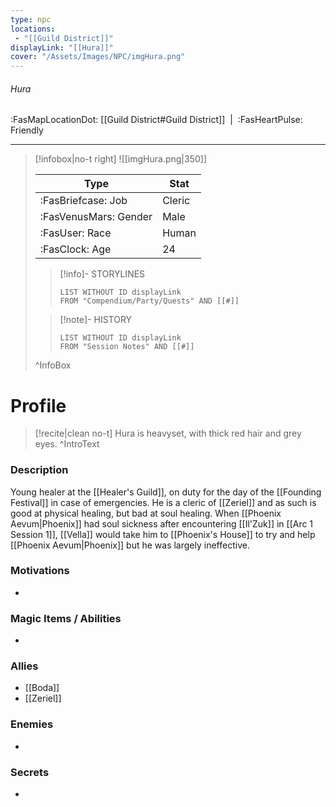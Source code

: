```yaml
---
type: npc
locations:
 - "[[Guild District]]"
displayLink: "[[Hura]]"
cover: "/Assets/Images/NPC/imgHura.png"
---
```

###### Hura
<span class="sub2">:FasMapLocationDot: [[Guild District#Guild District]]&nbsp;&nbsp;|&nbsp;&nbsp;:FasHeartPulse: Friendly </span>
___

> [!infobox|no-t right]
> ![[imgHura.png|350]]
>
> | Type | Stat |
> | ---- | ---- |
> | :FasBriefcase: Job |  Cleric |
> | :FasVenusMars: Gender | Male |
> | :FasUser: Race | Human |
> | :FasClock: Age | 24 |
>
>> [!info]- STORYLINES
>>```dataview
>>LIST WITHOUT ID displayLink
>>FROM "Compendium/Party/Quests" AND [[#]]
>
>>[!note]- HISTORY
>>```dataview
>>LIST WITHOUT ID displayLink
>>FROM "Session Notes" AND [[#]]
>
>^InfoBox

# Profile

> [!recite|clean no-t]
>	Hura is heavyset, with thick red hair and grey eyes.
>^IntroText

### Description
Young healer at the [[Healer's Guild]], on duty for the day of the [[Founding Festival]] in case of emergencies. He is a cleric of [[Zeriel]] and as such is good at physical healing, but bad at soul healing. When [[Phoenix Aevum|Phoenix]] had soul sickness after encountering [[Il'Zuk]] in [[Arc 1 Session 1]], [[Vella]] would take him to [[Phoenix's House]] to try and help [[Phoenix Aevum|Phoenix]] but he was largely ineffective.

### Motivations
- 

### Magic Items / Abilities
- 

### Allies
- [[Boda]]
- [[Zeriel]]

### Enemies
- 

### Secrets
- 
